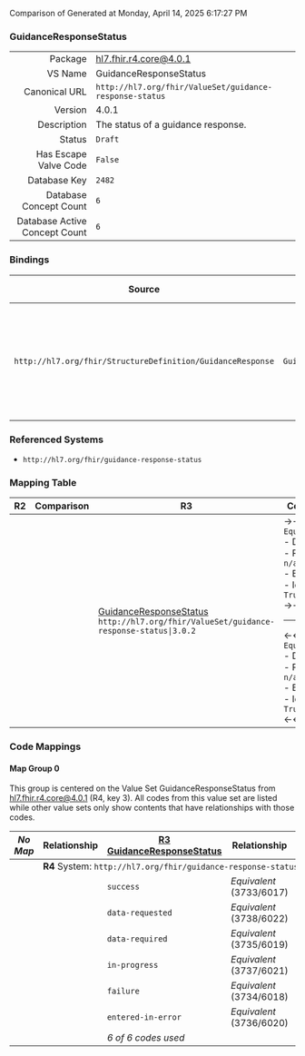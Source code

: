 Comparison of 
Generated at Monday, April 14, 2025 6:17:27 PM

### GuidanceResponseStatus

|      |     |
| ---: | --- |
| Package | hl7.fhir.r4.core@4.0.1 |
| VS Name | GuidanceResponseStatus |
| Canonical URL | `http://hl7.org/fhir/ValueSet/guidance-response-status` |
| Version | 4.0.1 |
| Description | The status of a guidance response. |
| Status | `Draft` |
| Has Escape Valve Code | `False` |
| Database Key | `2482` |
| Database Concept Count | `6` |
| Database Active Concept Count | `6` |
### Bindings

| Source | Element | Binding | Strength | Element Short |
| ------ | ------- | ------- | -------- | ------------- |
| `http://hl7.org/fhir/StructureDefinition/GuidanceResponse` | `GuidanceResponse.status` | `http://hl7.org/fhir/ValueSet/guidance-response-status\|4.0.1` | `Required` | success \| data-requested \| data-required \| in-progress \| failure \| entered-in-error |

### Referenced Systems

* `http://hl7.org/fhir/guidance-response-status`
### Mapping Table

| R2 | Comparison | R3 | Comparison | R4 | Comparison | R4B | Comparison | R5
| --- | --- | --- | --- | --- | --- | --- | --- | ---
| | | [GuidanceResponseStatus](/docs/R3/ValueSets/GuidanceResponseStatus.md)<br/> `http://hl7.org/fhir/ValueSet/guidance-response-status\|3.0.2` | →→→→→→→<br/>`Equivalent`<br/>- DBKey: `422`<br/>- Reviewed: `n/a`<br/>- By: `n/a`<br/>- Identical: `True`<br/>→→→→→→→<hr/>←←←←←←←<br/>`Equivalent`<br/>- DBKey: `644`<br/>- Reviewed: `n/a`<br/>- By: `n/a`<br/>- Identical: `True`<br/>←←←←←←←| [GuidanceResponseStatus](/docs/R4/ValueSets/GuidanceResponseStatus.md)<br/> `http://hl7.org/fhir/ValueSet/guidance-response-status\|4.0.1` | →→→→→→→<br/>`Equivalent`<br/>- DBKey: `1527`<br/>- Reviewed: `n/a`<br/>- By: `n/a`<br/>- Identical: `False`<br/>→→→→→→→<hr/>←←←←←←←<br/>`Equivalent`<br/>- DBKey: `1528`<br/>- Reviewed: `n/a`<br/>- By: `n/a`<br/>- Identical: `False`<br/>←←←←←←←| [GuidanceResponseStatus](/docs/R4B/ValueSets/GuidanceResponseStatus.md)<br/> `http://hl7.org/fhir/ValueSet/guidance-response-status\|4.3.0` | →→→→→→→<br/>`Equivalent`<br/>- DBKey: `895`<br/>- Reviewed: `n/a`<br/>- By: `n/a`<br/>- Identical: `True`<br/>→→→→→→→<hr/>←←←←←←←<br/>`Equivalent`<br/>- DBKey: `1156`<br/>- Reviewed: `n/a`<br/>- By: `n/a`<br/>- Identical: `True`<br/>←←←←←←←| [GuidanceResponseStatus](/docs/R5/ValueSets/GuidanceResponseStatus.md)<br/> `http://hl7.org/fhir/ValueSet/guidance-response-status\|5.0.0` 

### Code Mappings


#### Map Group 0

This group is centered on the Value Set GuidanceResponseStatus from hl7.fhir.r4.core@4.0.1 (R4, key 3).
All codes from this value set are listed while other value sets only show contents that have relationships with those codes.

| *No Map* | Relationship | [R3 GuidanceResponseStatus](/docs/R3/ValueSets/GuidanceResponseStatus.md)| Relationship | R4 GuidanceResponseStatus| Relationship | [R4B GuidanceResponseStatus](/docs/R4B/ValueSets/GuidanceResponseStatus.md)| Relationship | [R5 GuidanceResponseStatus](/docs/R5/ValueSets/GuidanceResponseStatus.md)
| --- | --- | --- | --- | --- | --- | --- | --- | ---
| <td colspan="8">**R4** System: `http://hl7.org/fhir/guidance-response-status`
| | | `success`| _Equivalent_ <br/>(3733/6017)| **`success`**| _Equivalent_ <br/>(16116/16117)| `success`| _Equivalent_ <br/>(8314/10623)| `success`
| | | `data-requested`| _Equivalent_ <br/>(3738/6022)| **`data-requested`**| _Equivalent_ <br/>(16118/16119)| `data-requested`| _Equivalent_ <br/>(8319/10628)| `data-requested`
| | | `data-required`| _Equivalent_ <br/>(3735/6019)| **`data-required`**| _Equivalent_ <br/>(16120/16121)| `data-required`| _Equivalent_ <br/>(8316/10625)| `data-required`
| | | `in-progress`| _Equivalent_ <br/>(3737/6021)| **`in-progress`**| _Equivalent_ <br/>(16122/16123)| `in-progress`| _Equivalent_ <br/>(8318/10627)| `in-progress`
| | | `failure`| _Equivalent_ <br/>(3734/6018)| **`failure`**| _Equivalent_ <br/>(16124/16125)| `failure`| _Equivalent_ <br/>(8315/10624)| `failure`
| | | `entered-in-error`| _Equivalent_ <br/>(3736/6020)| **`entered-in-error`**| _Equivalent_ <br/>(16126/16127)| `entered-in-error`| _Equivalent_ <br/>(8317/10626)| `entered-in-error`
| | | *6 of 6 codes used* | | *6 of 6 codes used* | | *6 of 6 codes used* | | *6 of 6 codes used* 

